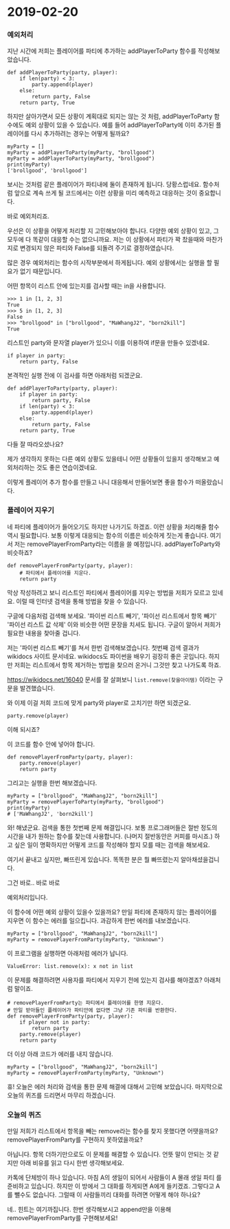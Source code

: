 # 2019-02-20

### 예외처리

지난 시간에 저희는 플레이어를 파티에 추가하는 addPlayerToParty 함수를 작성해보았습니다.

```
def addPlayerToParty(party, player):
	if len(party) < 3:
		party.append(player)
	else:
		return party, False
	return party, True
```

하지만 살아가면서 모든 상황이 계획대로 되지는 않는 것 처럼, addPlayerToParty 함수에도 예외 상황이 있을 수
있습니다. 예를 들어 addPlayerToParty에 이미 추가된 플레이어를 다시 추가하려는 경우는 어떻게 될까요?

```
myParty = []
myParty = addPlayerToParty(myParty, "brollgood")
myParty = addPlayerToParty(myParty, "brollgood")
print(myParty)
['brollgood', 'brollgood']
```

보시는 것처럼 같은 플레이어가 파티내에 둘이 존재하게 됩니다. 당황스럽네요.
함수처럼 앞으로 계속 쓰게 될 코드에서는 이런 상황을 미리 예측하고 대응하는 것이 중요합니다.

바로 예외처리죠.

우선은 이 상황을 어떻게 처리할 지 고민해보아야 합니다. 다양한 예외 상황이 있고,
그 모두에 다 똑같이 대응할 수는 없으니까요. 저는 이 상황에서 파티가 꽉 찼을때와 마찬가지로 변경되지 않은 파티와 False를 되돌려 주기로 결정하였습니다.

많은 경우 예외처리는 함수의 시작부분에서 하게됩니다.
예외 상황에서는 실행을 할 필요가 없기 때문입니다.

어떤 항목이 리스트 안에 있는지를 검사할 때는 in을 사용합니다.

```
>>> 1 in [1, 2, 3]
True
>>> 5 in [1, 2, 3]
False
>>> "brollgood" in ["brollgood", "MaWhangJ2", "born2kill"]
True
```

리스트인 party와 문자열 player가 있으니 이를 이용하여 if문을 만들수 있겠네요.

```
if player in party:
	return party, False
```

본격적인 실행 전에 이 검사를 하면 아래처럼 되겠군요.

```
def addPlayerToParty(party, player):
	if player in party:
		return party, False
	if len(party) < 3:
		party.append(player)
	else:
		return party, False
	return party, True
```

다들 잘 따라오셨나요?

제가 생각하지 못하는 다른 예외 상황도 있을테니
어떤 상황들이 있을지 생각해보고 예외처리하는 것도 좋은 연습이겠네요.

이렇게 플레이어 추가 함수를 만들고 나니 대응해서 만들어보면 좋을 함수가 떠올랐습니다.

### 플레이어 지우기

네 파티에 플레이어가 들어오기도 하지만 나가기도 하겠죠. 이런 상황을 처리해줄 함수 역시 필요합니다.
보통 이렇게 대응되는 함수의 이름은 비슷하게 짓는게 좋습니다.
여기서 저는 removePlayerFromParty라는 이름을 쓸 예정입니다. addPlayerToParty와 비슷하죠?

```
def removePlayerFromParty(party, player):
	# 파티에서 플레이어를 지운다.
	return party
```

막상 작성하려고 보니 리스트인 파티에서 플레이어를 지우는 방법을 저희가 모르고 있네요.
이럴 때 인터넷 검색을 통해 방법을 찾을 수 있습니다.

구글에 다음처럼 검색해 보세요. '파이썬 리스트 빼기', '파이선 리스트에서 항목 빼기' '파이선 리스트 값 삭제'
이와 비슷한 어떤 문장을 치셔도 됩니다. 구글이 알아서 저희가 필요한 내용을 찾아줄 겁니다.

저는 '파이썬 리스트 빼기'를 쳐서 한번 검색해보겠습니다.
첫번째 검색 결과가 wikidocs 사이트 문서네요. wikidocs도 파이썬을 배우기
굉장히 좋은 곳입니다. 하지만 저희는 리스트에서 항목 제거하는 방법을 찾으러 온거니
그것만 찾고 나가도록 하죠.

https://wikidocs.net/16040 문서를 잘 살펴보니 `list.remove(찾을아이템)` 이라는 구문을 발견했습니다.

와 이제 이걸 저희 코드에 맞게 party와 player로 고치기만 하면 되겠군요.

```
party.remove(player)
```

이해 되시죠?

이 코드를 함수 안에 넣어야 합니다.

```
def removePlayerFromParty(party, player):
	party.remove(player)
	return party
```

그리고는 실행을 한번 해보겠습니다.

```
myParty = ["brollgood", "MaWhangJ2", "born2kill"]
myParty = removePlayerToParty(myParty, "brollgood")
print(myParty)
# ['MaWhangJ2', 'born2kill']
```

와! 해냈군요. 검색을 통한 첫번째 문제 해결입니다.
보통 프로그래머들은 절반 정도의 시간을 내가 원하는 함수를 찾는데 사용합니다.
(나머지 절반동안은 커피를 마시죠.)
하고 싶은 일이 명확하지만 어떻게 코드를 작성해야 할지 모를 때는 검색을 해보세요.

여기서 끝내고 싶지만, 빠뜨린게 있습니다. 똑똑한 분은 뭘 빠뜨렸는지 알아채셨을겁니다.

그건 바로.. 바로 바로

예외처리입니다.

이 함수에 어떤 예외 상황이 있을수 있을까요? 만일 파티에 존재하지 않는 플레이어를 지우면
이 함수는 에러를 일으킵니다. 과감하게 한번 에러를 내보겠습니다.

```
myParty = ["brollgood", "MaWhangJ2", "born2kill"]
myParty = removePlayerFromParty(myParty, "Unknown")
```

이 프로그램을 실행하면 아래처럼 에러가 납니다.

```
ValueError: list.remove(x): x not in list
```

이 문제를 해결하려면 사용자를 파티에서 지우기 전에 있는지 검사를 해야겠죠?
아래처럼 말이죠.

```
# removePlayerFromParty는 파티에서 플레이어를 한명 지운다.
# 만일 받아들인 플레이어가 파티안에 없다면 그냥 기존 파티를 반환한다.
def removePlayerFromParty(party, player):
	if player not in party:
		return party
	party.remove(player)
	return party
```

더 이상 아래 코드가 에러를 내지 않습니다.

```
myParty = ["brollgood", "MaWhangJ2", "born2kill"]
myParty = removePlayerFromParty(myParty, "Unknown")
```

휴! 오늘은 에러 처리와 검색을 통한 문제 해결에 대해서 고민해 보았습니다.
마지막으로 오늘의 퀴즈를 드리면서 마무리 하겠습니다.

### 오늘의 퀴즈

만일 저희가 리스트에서 항목을 빼는 remove라는 함수를 찾지 못했다면 어땟을까요?
removePlayerFromParty를 구현하지 못하였을까요?

아닙니다. 항목 더하기만으로도 이 문제를 해결할 수 있습니다.
언뜻 말이 안되는 것 같지만 아래 비유를 읽고 다시 한번 생각해보세요.

카톡에 단체방이 하나 있습니다. 마침 A의 생일이 되어서 사람들이 A 몰래 생일 파티
를 준비하고 있습니다. 하지만 이 방에서 그 대화를 하게되면 A에게 들키겠죠.
그렇다고 A를 뺄수도 없습니다. 그럴때 이 사람들끼리 대화를 하려면 어떻게 해야 하나요?

네.. 힌트는 여기까집니다. 한번 생각해보시고 append만을 이용해 removePlayerFromParty를 구현해보세요!

